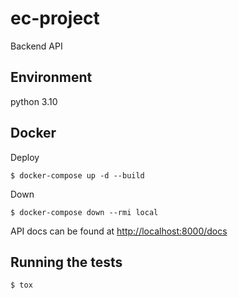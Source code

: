 # ec-project

Backend API

## Environment

python 3.10

## Docker

Deploy

```
$ docker-compose up -d --build
```

Down

```
$ docker-compose down --rmi local
```

API docs can be found at [http://localhost:8000/docs](http://localhost:8000/docs)

## Running the tests

```
$ tox
```
